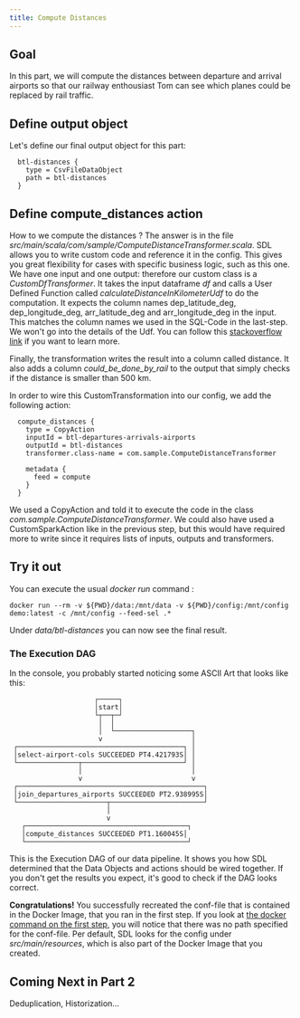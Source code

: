 ```yaml
---
title: Compute Distances
---
```


## Goal

In this part, we will compute the distances between departure and arrival airports
so that our railway enthousiast Tom can see which planes could be replaced by rail traffic.


## Define output object
Let's define our final output object for this part:

      btl-distances {
        type = CsvFileDataObject
        path = btl-distances
      }


## Define compute_distances action

How to we compute the distances ? 
The answer is in the file *src/main/scala/com/sample/ComputeDistanceTransformer.scala*.
SDL allows you to write custom code and reference it in the config.
This gives you great flexibility for cases with specific business logic, such as this one.
We have one input and one output: therefore our custom class is a *CustomDfTransformer*.
It takes the input dataframe *df* and calls a User Defined Function called *calculateDistanceInKilometerUdf*
to do the computation.
It expects the column names dep_latitude_deg, dep_longitude_deg, arr_latitude_deg and arr_longitude_deg in the input.
This matches the column names we used in the SQL-Code in the last-step.
We won't go into the details of the Udf. 
You can follow this [stackoverflow link](https://stackoverflow.com/questions/27928/calculate-distance-between-two-latitude-longitude-points-haversine-formula)
if you want to learn more.

Finally, the transformation writes the result into a column called distance.
It also adds a column *could_be_done_by_rail* to the output that simply checks if the distance is smaller than 500 km.

In order to wire this CustomTransformation into our config, we add the following action:

      compute_distances {
        type = CopyAction
        inputId = btl-departures-arrivals-airports
        outputId = btl-distances
        transformer.class-name = com.sample.ComputeDistanceTransformer
    
        metadata {
          feed = compute
        }
      }

We used a CopyAction and told it to execute the code in the class *com.sample.ComputeDistanceTransformer*.
We could also have used a CustomSparkAction like in the previous step, 
but this would have required more to write since it requires lists of inputs, outputs and transformers.


## Try it out

You can execute the usual *docker run* command :

    docker run --rm -v ${PWD}/data:/mnt/data -v ${PWD}/config:/mnt/config demo:latest -c /mnt/config --feed-sel .*

Under *data/btl-distances* you can now see the final result. 

### The Execution DAG

In the console, you probably started noticing some ASCII Art that looks like this:

                         ┌─────┐
                         │start│
                         └┬──┬─┘
                          │  │
                          │  └───────────────────┐
                          v                      │
     ┌─────────────────────────────────────────┐ │
     │select-airport-cols SUCCEEDED PT4.421793S│ │
     └───────────────┬─────────────────────────┘ │
                     │                           │
                     v                           v
     ┌──────────────────────────────────────────────┐
     │join_departures_airports SUCCEEDED PT2.938995S│
     └──────────────────────┬───────────────────────┘
                            │
                            v
       ┌────────────────────────────────────────┐
       │compute_distances SUCCEEDED PT1.160045S│
       └────────────────────────────────────────┘

This is the Execution DAG of our data pipeline. 
It shows you how SDL determined that the Data Objects and actions should be wired together.
If you don't get the results you expect, it's good to check if the DAG looks correct.

**Congratulations!**
You successfully recreated the conf-file that is contained in the Docker Image, that you ran in the first step.
If you look at [the docker command on the first step](setup.md), you will notice that there was no path specified for the conf-file.
Per default, SDL looks for the config under *src/main/resources*, which is also part of the Docker Image that you created.


## Coming Next in Part 2
Deduplication, Historization...
